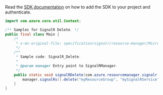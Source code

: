 Read the [SDK documentation](https://github.com/Azure/azure-sdk-for-java/blob/azure-resourcemanager-signalr_1.0.0-beta.4/sdk/signalr/azure-resourcemanager-signalr/README.md) on how to add the SDK to your project and authenticate.

```java
import com.azure.core.util.Context;

/** Samples for SignalR Delete. */
public final class Main {
    /*
     * x-ms-original-file: specification/signalr/resource-manager/Microsoft.SignalRService/stable/2022-02-01/examples/SignalR_Delete.json
     */
    /**
     * Sample code: SignalR_Delete.
     *
     * @param manager Entry point to SignalRManager.
     */
    public static void signalRDelete(com.azure.resourcemanager.signalr.SignalRManager manager) {
        manager.signalRs().delete("myResourceGroup", "mySignalRService", Context.NONE);
    }
}
```
